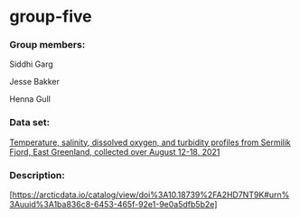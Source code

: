# group-five

### Group members:

Siddhi Garg

Jesse Bakker

Henna Gull

### Data set: 

[Temperature, salinity, dissolved oxygen, and turbidity profiles from Sermilik Fjord, East Greenland, collected over August 12-18, 2021](https://arcticdata.io/catalog/view/doi%3A10.18739%2FA2HD7NT9K#urn%3Auuid%3A1ba836c8-6453-465f-92e1-9e0a5dfb5b2e)

### Description:

[https://arcticdata.io/catalog/view/doi%3A10.18739%2FA2HD7NT9K#urn%3Auuid%3A1ba836c8-6453-465f-92e1-9e0a5dfb5b2e]
